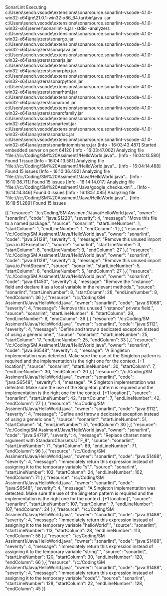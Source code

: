 SonarLint 
Executing c:\Users\sench\.vscode\extensions\sonarsource.sonarlint-vscode-4.1.0-win32-x64\jre\21.0.1-win32-x86_64.tar\bin\java -jar c:\Users\sench\.vscode\extensions\sonarsource.sonarlint-vscode-4.1.0-win32-x64\server\sonarlint-ls.jar -stdio -analyzers c:\Users\sench\.vscode\extensions\sonarsource.sonarlint-vscode-4.1.0-win32-x64\analyzers\sonargo.jar c:\Users\sench\.vscode\extensions\sonarsource.sonarlint-vscode-4.1.0-win32-x64\analyzers\sonarjava.jar c:\Users\sench\.vscode\extensions\sonarsource.sonarlint-vscode-4.1.0-win32-x64\analyzers\sonarjs.jar c:\Users\sench\.vscode\extensions\sonarsource.sonarlint-vscode-4.1.0-win32-x64\analyzers\sonarphp.jar c:\Users\sench\.vscode\extensions\sonarsource.sonarlint-vscode-4.1.0-win32-x64\analyzers\sonarpython.jar c:\Users\sench\.vscode\extensions\sonarsource.sonarlint-vscode-4.1.0-win32-x64\analyzers\sonarhtml.jar c:\Users\sench\.vscode\extensions\sonarsource.sonarlint-vscode-4.1.0-win32-x64\analyzers\sonarxml.jar c:\Users\sench\.vscode\extensions\sonarsource.sonarlint-vscode-4.1.0-win32-x64\analyzers\sonarcfamily.jar c:\Users\sench\.vscode\extensions\sonarsource.sonarlint-vscode-4.1.0-win32-x64\analyzers\sonartext.jar c:\Users\sench\.vscode\extensions\sonarsource.sonarlint-vscode-4.1.0-win32-x64\analyzers\sonariac.jar c:\Users\sench\.vscode\extensions\sonarsource.sonarlint-vscode-4.1.0-win32-x64\analyzers\sonarlintomnisharp.jar
[Info  - 16:03:43.487] Started embedded server on port 64120
[Info  - 16:03:47.002] Analyzing file "file:///c:/Coding/SM%20Assiment1/HelloWorld.java"...
[Info  - 16:04:13.580] Found 1 issue
[Info  - 16:04:13.581] Analyzing file "file:///c:/Coding/SM%20Assiment1/HelloWorld.java"...
[Info  - 16:04:14.488] Found 15 issues
[Info  - 16:10:36.492] Analyzing file "file:///c:/Coding/SM%20Assiment1/Java/HelloWorld.java"...
[Info  - 16:10:36.711] Found 15 issues
[Info  - 16:14:14.017] Analyzing file "file:///c:/Coding/SM%20Assiment1/Java/google_checks.xml"...
[Info  - 16:14:14.346] Found 0 issues
[Info  - 16:18:51.085] Analyzing file "file:///c:/Coding/SM%20Assiment1/Java/HelloWorld.java"...
[Info  - 16:18:51.289] Found 15 issues

[{
	"resource": "/c:/Coding/SM Assiment1/Java/HelloWorld.java",
	"owner": "sonarlint",
	"code": "java:S1220",
	"severity": 4,
	"message": "Move this file to a named package.",
	"source": "sonarlint",
	"startLineNumber": 1,
	"startColumn": 1,
	"endLineNumber": 1,
	"endColumn": 1
},{
	"resource": "/c:/Coding/SM Assiment1/Java/HelloWorld.java",
	"owner": "sonarlint",
	"code": "java:S1128",
	"severity": 4,
	"message": "Remove this unused import 'java.io.IOException'.",
	"source": "sonarlint",
	"startLineNumber": 3,
	"startColumn": 8,
	"endLineNumber": 3,
	"endColumn": 27
},{
	"resource": "/c:/Coding/SM Assiment1/Java/HelloWorld.java",
	"owner": "sonarlint",
	"code": "java:S1128",
	"severity": 4,
	"message": "Remove this unused import 'java.io.PrintStream'.",
	"source": "sonarlint",
	"startLineNumber": 5,
	"startColumn": 8,
	"endLineNumber": 5,
	"endColumn": 27
},{
	"resource": "/c:/Coding/SM Assiment1/Java/HelloWorld.java",
	"owner": "sonarlint",
	"code": "java:S1450",
	"severity": 4,
	"message": "Remove the \"instance\" field and declare it as a local variable in the relevant methods.",
	"source": "sonarlint",
	"startLineNumber": 8,
	"startColumn": 28,
	"endLineNumber": 8,
	"endColumn": 36
},{
	"resource": "/c:/Coding/SM Assiment1/Java/HelloWorld.java",
	"owner": "sonarlint",
	"code": "java:S1068",
	"severity": 4,
	"message": "Remove this unused \"instance\" private field.",
	"source": "sonarlint",
	"startLineNumber": 8,
	"startColumn": 28,
	"endLineNumber": 8,
	"endColumn": 36
},{
	"resource": "/c:/Coding/SM Assiment1/Java/HelloWorld.java",
	"owner": "sonarlint",
	"code": "java:S112",
	"severity": 4,
	"message": "Define and throw a dedicated exception instead of using a generic one.",
	"source": "sonarlint",
	"startLineNumber": 25,
	"startColumn": 17,
	"endLineNumber": 25,
	"endColumn": 33
},{
	"resource": "/c:/Coding/SM Assiment1/Java/HelloWorld.java",
	"owner": "sonarlint",
	"code": "java:S6548",
	"severity": 4,
	"message": "A Singleton implementation was detected. Make sure the use of the Singleton pattern is required and the implementation is the right one for the context. [+1 location]",
	"source": "sonarlint",
	"startLineNumber": 30,
	"startColumn": 7,
	"endLineNumber": 30,
	"endColumn": 20
},{
	"resource": "/c:/Coding/SM Assiment1/Java/HelloWorld.java",
	"owner": "sonarlint",
	"code": "java:S6548",
	"severity": 4,
	"message": "A Singleton implementation was detected. Make sure the use of the Singleton pattern is required and the implementation is the right one for the context. [+1 location]",
	"source": "sonarlint",
	"startLineNumber": 42,
	"startColumn": 7,
	"endLineNumber": 42,
	"endColumn": 27
},{
	"resource": "/c:/Coding/SM Assiment1/Java/HelloWorld.java",
	"owner": "sonarlint",
	"code": "java:S112",
	"severity": 4,
	"message": "Define and throw a dedicated exception instead of using a generic one.",
	"source": "sonarlint",
	"startLineNumber": 51,
	"startColumn": 14,
	"endLineNumber": 51,
	"endColumn": 30
},{
	"resource": "/c:/Coding/SM Assiment1/Java/HelloWorld.java",
	"owner": "sonarlint",
	"code": "java:S4719",
	"severity": 4,
	"message": "Replace charset name argument with StandardCharsets.UTF_8",
	"source": "sonarlint",
	"startLineNumber": 71,
	"startColumn": 89,
	"endLineNumber": 71,
	"endColumn": 96
},{
	"resource": "/c:/Coding/SM Assiment1/Java/HelloWorld.java",
	"owner": "sonarlint",
	"code": "java:S1488",
	"severity": 4,
	"message": "Immediately return this expression instead of assigning it to the temporary variable \"s\".",
	"source": "sonarlint",
	"startLineNumber": 102,
	"startColumn": 24,
	"endLineNumber": 102,
	"endColumn": 71
},{
	"resource": "/c:/Coding/SM Assiment1/Java/HelloWorld.java",
	"owner": "sonarlint",
	"code": "java:S6548",
	"severity": 4,
	"message": "A Singleton implementation was detected. Make sure the use of the Singleton pattern is required and the implementation is the right one for the context. [+1 location]",
	"source": "sonarlint",
	"startLineNumber": 107,
	"startColumn": 7,
	"endLineNumber": 107,
	"endColumn": 24
},{
	"resource": "/c:/Coding/SM Assiment1/Java/HelloWorld.java",
	"owner": "sonarlint",
	"code": "java:S1488",
	"severity": 4,
	"message": "Immediately return this expression instead of assigning it to the temporary variable \"helloWorld\".",
	"source": "sonarlint",
	"startLineNumber": 113,
	"startColumn": 28,
	"endLineNumber": 113,
	"endColumn": 58
},{
	"resource": "/c:/Coding/SM Assiment1/Java/HelloWorld.java",
	"owner": "sonarlint",
	"code": "java:S1488",
	"severity": 4,
	"message": "Immediately return this expression instead of assigning it to the temporary variable \"string\".",
	"source": "sonarlint",
	"startLineNumber": 120,
	"startColumn": 30,
	"endLineNumber": 120,
	"endColumn": 66
},{
	"resource": "/c:/Coding/SM Assiment1/Java/HelloWorld.java",
	"owner": "sonarlint",
	"code": "java:S1488",
	"severity": 4,
	"message": "Immediately return this expression instead of assigning it to the temporary variable \"code\".",
	"source": "sonarlint",
	"startLineNumber": 128,
	"startColumn": 22,
	"endLineNumber": 128,
	"endColumn": 45
}]


